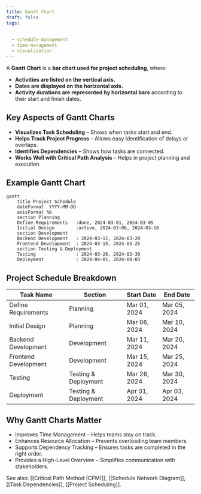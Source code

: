 ```yaml
---
title: Gantt Chart
draft: false
tags:
  
  
  - schedule-management
  - time-management
  - visualization
---
```


A **Gantt Chart** is a **bar chart used for project scheduling**, where:
- **Activities are listed on the vertical axis.**
- **Dates are displayed on the horizontal axis.**
- **Activity durations are represented by horizontal bars** according to their start and finish dates.

## **Key Aspects of Gantt Charts**
- **Visualizes Task Scheduling** – Shows when tasks start and end.
- **Helps Track Project Progress** – Allows easy identification of delays or overlaps.
- **Identifies Dependencies** – Shows how tasks are connected.
- **Works Well with Critical Path Analysis** – Helps in project planning and execution.

## **Example Gantt Chart**
```mermaid
gantt
    title Project Schedule
    dateFormat  YYYY-MM-DD
    axisFormat %b
    section Planning
    Define Requirements   :done, 2024-03-01, 2024-03-05
    Initial Design        :active, 2024-03-06, 2024-03-10
    section Development
    Backend Development   : 2024-03-11, 2024-03-20
    Frontend Development  : 2024-03-15, 2024-03-25
    section Testing & Deployment
    Testing               : 2024-03-26, 2024-03-30
    Deployment            : 2024-04-01, 2024-04-03
```

## **Project Schedule Breakdown**

| **Task Name**            | **Section**               | **Start Date** | **End Date** |
|-------------------------|--------------------------|--------------|------------|
| Define Requirements     | Planning                 | Mar 01, 2024 | Mar 05, 2024 |
| Initial Design          | Planning                 | Mar 06, 2024 | Mar 10, 2024 |
| Backend Development     | Development              | Mar 11, 2024 | Mar 20, 2024 |
| Frontend Development    | Development              | Mar 15, 2024 | Mar 25, 2024 |
| Testing                | Testing & Deployment     | Mar 26, 2024 | Mar 30, 2024 |
| Deployment             | Testing & Deployment     | Apr 01, 2024 | Apr 03, 2024 |

## Why Gantt Charts Matter

- Improves Time Management – Helps teams stay on track.
- Enhances Resource Allocation – Prevents overloading team members.
- Supports Dependency Tracking – Ensures tasks are completed in the right order.
- Provides a High-Level Overview – Simplifies communication with stakeholders.

See also: [[Critical Path Method (CPM)]], [[Schedule Network Diagram]], [[Task Dependencies]], [[Project Scheduling]].